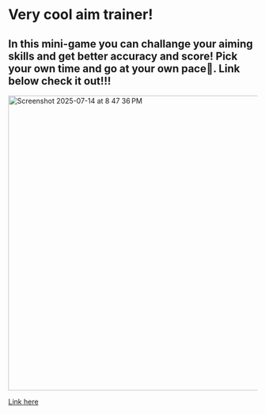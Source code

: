 # Very cool aim trainer!
## In this mini-game you can challange your aiming skills and get better accuracy and score! Pick your own time and go at your own pace💯. Link below check it out!!!
<img width="586" height="596" alt="Screenshot 2025-07-14 at 8 47 36 PM" src="https://github.com/user-attachments/assets/a446da41-a36e-48bc-bd15-cbbdad4203c5" />


[Link here](https://uladl.github.io/5days5projectsDAY5/)
